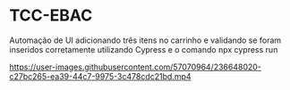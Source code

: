 # TCC-EBAC

Automação de UI adicionando três itens no carrinho e validando se foram inseridos corretamente utilizando Cypress e o comando npx cypress run

https://user-images.githubusercontent.com/57070964/236648020-c27bc265-ea39-44c7-9975-3c478cdc21bd.mp4



